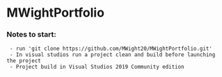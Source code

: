 # MWightPortfolio 

### Notes to start:
```
 - run 'git clone https://github.com/MWight20/MWightPortfolio.git'
 - In visual studios run a project clean and build before launching the project
 - Project build in Visual Studios 2019 Community edition
```
